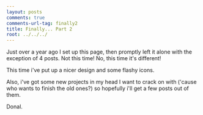 ```yaml
---
layout: posts
comments: true
comments-url-tag: finally2
title: Finally... Part 2
root: ../../../
---
```


Just over a year ago I set up this page, then promptly left it alone with the exception of 4 posts. Not this time! No, this time it's different! 

This time i've put up a nicer design and some flashy icons.

Also, i've got some new projects in my head I want to crack on with ('cause who wants to finish the old ones?) so hopefully i'll get a few posts out of them.

Donal.